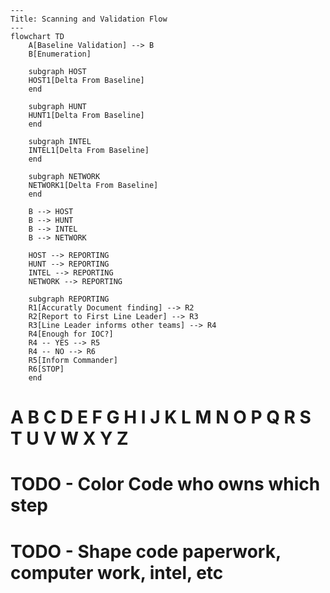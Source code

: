 ```mermaid
---
Title: Scanning and Validation Flow
---
flowchart TD
    A[Baseline Validation] --> B
    B[Enumeration]

    subgraph HOST
    HOST1[Delta From Baseline]
    end

    subgraph HUNT
    HUNT1[Delta From Baseline]
    end

    subgraph INTEL
    INTEL1[Delta From Baseline]
    end

    subgraph NETWORK
    NETWORK1[Delta From Baseline]
    end

    B --> HOST
    B --> HUNT
    B --> INTEL
    B --> NETWORK

    HOST --> REPORTING
    HUNT --> REPORTING
    INTEL --> REPORTING
    NETWORK --> REPORTING

    subgraph REPORTING
    R1[Accuratly Document finding] --> R2
    R2[Report to First Line Leader] --> R3
    R3[Line Leader informs other teams] --> R4
    R4[Enough for IOC?] 
    R4 -- YES --> R5
    R4 -- NO --> R6
    R5[Inform Commander]
    R6[STOP]
    end
```
# A B C D E F G H I J K L M N O P Q R S T U V W X Y Z
# TODO - Color Code who owns which step
# TODO - Shape code paperwork, computer work, intel, etc
